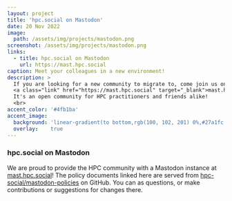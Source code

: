 ```yaml
---
layout: project
title: 'hpc.social on Mastodon'
date: 20 Nov 2022
image: 
  path: /assets/img/projects/mastodon.png
screenshot: /assets/img/projects/mastodon.png
links:
  - title: hpc.social on Mastodon
    url: https://mast.hpc.social
caption: Meet your colleagues in a new environment!
description: >
  If you are looking for a new community to migrate to, come join us on the Mastodon instance of
  <a class="link" href="https://mast.hpc.social" target="_blank">mast.hpc.social</a>! 
  It's an open community for HPC practitioners and friends alike!
  <br>
accent_color: '#4fb1ba'
accent_image:
  background: 'linear-gradient(to bottom,rgb(100, 102, 201) 0%,#27a1fc 100%)'
  overlay:    true
---
```


### hpc.social on Mastodon

We are proud to provide the HPC community with a Mastodon instance at
<a class="link" href="https://mast.hpc.social" target="_blank">mast.hpc.social</a>! 
The policy documents linked here are served from <a href="https://github.com/hpc-social/mastodon-policies" target="_blank">hpc-social/mastodon-policies</a> on GitHub. You can as questions, or make contributions or suggestions for changes there.</quote>

<div id="server-policy" style="display:none"></div>

<br><br>

<script src="https://cdnjs.cloudflare.com/ajax/libs/jquery/2.1.4/jquery.min.js"></script>
<script src="{{ site.baseurl }}/assets/js/showdown.min.js"></script>

<script>
function getImages(string) {
  const imgRex = /<img.*?src="(.*?)"[^>]+>/g;
  const images = [];
    let img;
    while ((img = imgRex.exec(string))) {
     	images.push(img[1]);
    }
  return images;
}

function getLinks(string) {
  const imgRex = /href="(.*?)"/g;
  const links = [];
    let img;
    while ((img = imgRex.exec(string))) {
     	links.push(img[1]);
    }
  return links;
}

function basename(str) {
   var base = new String(str).substring(str.lastIndexOf('/') + 1); 
    if(base.lastIndexOf(".") != -1)       
        base = base.substring(0, base.lastIndexOf("."));
   return base;
}

$(document).ready(function(){

    url = "https://raw.githubusercontent.com/hpc-social/mastodon-policies/main/README.md"
    $.get(url, function(data) {
        var converter = new showdown.Converter({tables: true}),
                 html = converter.makeHtml(data);

        // Convert top level headings to next level for site
        html = html.replace("<h1 ", "<h2 ")

        // Find all relative markdown links and replace with pages
        var links = getLinks(html)        
        for (var i = 0; i < links.length; i++) {
            link = links[i];

            // Relative directory or markdown path (link to page)
            if (!link.startsWith("http") && !link.startsWith('mailto:')) {
                html = html.replace(link, "https://github.com/hpc-social/mastodon-policies/tree/main/" + link)
            }
        }

        // Relative images need to be replaced by a raw GitHub url
        // We will need to do this for other relative paths too
        var images = getImages(html)
        for (var i = 0; i < images.length; i++) {
            image = images[i];
            if (!image.startsWith("http")) {
                html = html.replace(image, "https://raw.githubusercontent.com/hpc-social/mastodon-policies/main/" + image);
            }            
        }
                
        $('#server-policy').html(html)
        $('#server-policy').show();
    });

});
</script>
